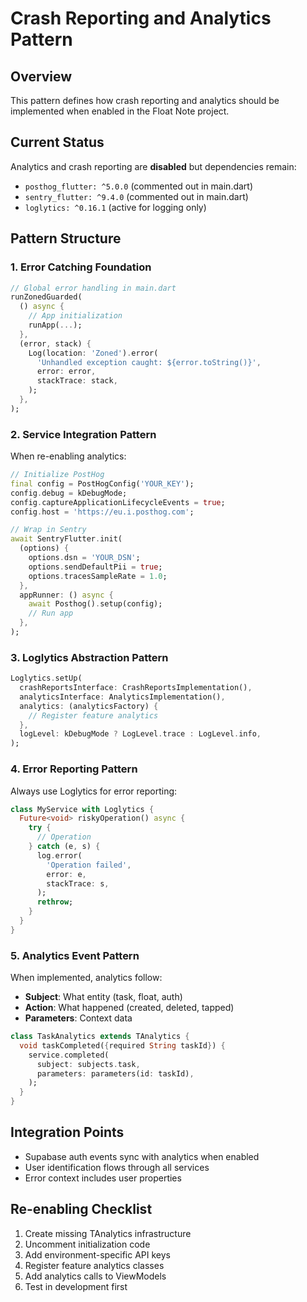 # Crash Reporting and Analytics Pattern

## Overview
This pattern defines how crash reporting and analytics should be implemented when enabled in the Float Note project.

## Current Status
Analytics and crash reporting are **disabled** but dependencies remain:
- `posthog_flutter: ^5.0.0` (commented out in main.dart)
- `sentry_flutter: ^9.4.0` (commented out in main.dart)
- `loglytics: ^0.16.1` (active for logging only)

## Pattern Structure

### 1. Error Catching Foundation
```dart
// Global error handling in main.dart
runZonedGuarded(
  () async {
    // App initialization
    runApp(...);
  },
  (error, stack) {
    Log(location: 'Zoned').error(
      'Unhandled exception caught: ${error.toString()}',
      error: error,
      stackTrace: stack,
    );
  },
);
```

### 2. Service Integration Pattern
When re-enabling analytics:

```dart
// Initialize PostHog
final config = PostHogConfig('YOUR_KEY');
config.debug = kDebugMode;
config.captureApplicationLifecycleEvents = true;
config.host = 'https://eu.i.posthog.com';

// Wrap in Sentry
await SentryFlutter.init(
  (options) {
    options.dsn = 'YOUR_DSN';
    options.sendDefaultPii = true;
    options.tracesSampleRate = 1.0;
  },
  appRunner: () async {
    await Posthog().setup(config);
    // Run app
  },
);
```

### 3. Loglytics Abstraction Pattern
```dart
Loglytics.setUp(
  crashReportsInterface: CrashReportsImplementation(),
  analyticsInterface: AnalyticsImplementation(),
  analytics: (analyticsFactory) {
    // Register feature analytics
  },
  logLevel: kDebugMode ? LogLevel.trace : LogLevel.info,
);
```

### 4. Error Reporting Pattern
Always use Loglytics for error reporting:

```dart
class MyService with Loglytics {
  Future<void> riskyOperation() async {
    try {
      // Operation
    } catch (e, s) {
      log.error(
        'Operation failed',
        error: e,
        stackTrace: s,
      );
      rethrow;
    }
  }
}
```

### 5. Analytics Event Pattern
When implemented, analytics follow:
- **Subject**: What entity (task, float, auth)
- **Action**: What happened (created, deleted, tapped)
- **Parameters**: Context data

```dart
class TaskAnalytics extends TAnalytics {
  void taskCompleted({required String taskId}) {
    service.completed(
      subject: subjects.task,
      parameters: parameters(id: taskId),
    );
  }
}
```

## Integration Points
- Supabase auth events sync with analytics when enabled
- User identification flows through all services
- Error context includes user properties

## Re-enabling Checklist
1. Create missing TAnalytics infrastructure
2. Uncomment initialization code
3. Add environment-specific API keys
4. Register feature analytics classes
5. Add analytics calls to ViewModels
6. Test in development first